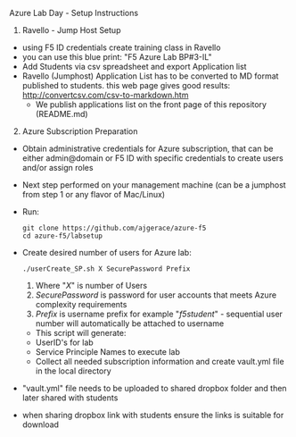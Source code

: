 Azure Lab Day - Setup Instructions

1. Ravello - Jump Host Setup
  - using F5 ID credentials create training class in Ravello
  - you can use this blue print: "F5 Azure Lab BP#3-IL"
  - Add Students via csv spreadsheet and export Application list
  - Ravello (Jumphost) Application List has to be converted to MD format published to students.
  this web page gives good results: http://convertcsv.com/csv-to-markdown.htm
    * We publish applications list on the front page of this repository (README.md)


2. Azure Subscription Preparation
  * Obtain administrative credentials for Azure subscription, that can be either admin@domain or F5 ID with specific credentials to create users and/or assign roles

  * Next step performed on your management machine (can be a jumphost from step 1 or any flavor of Mac/Linux)
  * Run:

    `git clone https://github.com/ajgerace/azure-f5`  
    `cd azure-f5/labsetup`

  * Create desired number of users for Azure lab:

    `./userCreate_SP.sh X SecurePassword Prefix`
     1. Where "*X*" is number of Users
     2. *SecurePassword* is password for user accounts that meets Azure complexity requirements
     3. *Prefix* is username prefix for example "*f5student*" - sequential user number will automatically be attached to username

     * This script will generate:
      - UserID's for lab
      - Service Principle Names to execute lab
      - Collect all needed subscription information and create vault.yml file in the local directory

  * "vault.yml" file needs to be uploaded to shared dropbox folder and then later shared with students
  * when sharing dropbox link with students ensure the links is suitable for download 
